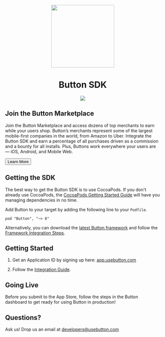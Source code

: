 <p align="center">
<img src="https://cloud.githubusercontent.com/assets/1057077/11322171/de11ea38-90ac-11e5-9df6-4da8d87ef76e.png" width="204"/>
</p>
<h1 align="center">Button SDK</h1>
<p align="center"><img align="center" src="https://img.shields.io/cocoapods/v/Button.svg?style=flat" />
</p>


## Join the Button Marketplace

Join the Button Marketplace and access dozens of top merchants to earn while your users shop. Button’s merchants represent some of the largest mobile-first companies in the world, from Amazon to Uber. Integrate the Button SDK and earn a percentage of all purchases driven as a commission and a bounty for all installs. Plus, Buttons work everywhere your users are — iOS, Android, and Mobile Web.

<a href="https://usebutton.com"><button class="btn btn-secondary">Learn More</button></a>


## Getting the SDK

The best way to get the Button SDK is to use CocoaPods. If you don't already use CocoaPods, the <a target="out" href="http://guides.cocoapods.org/using/getting-started.html">CocoaPods Getting Started Guide</a> will have you managing dependencies in no time.

Add Button to your target by adding the following line to your `Podfile`.

```
pod "Button", "~> 6"
```

Alternatively, you can download the [latest Button framework](https://github.com/usebutton/button-ios/releases/latest) and follow the [Framework Integration Steps](https://github.com/usebutton/button-ios/wiki/Adding-the-Button-Framework-and-Bundle-to-your-project).


## Getting Started

1. Get an Application ID by signing up here: [app.usebutton.com](http://app.usebutton.com)

2. Follow the <a href="https://developer.usebutton.com/guides/publishers/ios/button-publisher-integration-guide" target="_blank">Integration Guide</a>.

## Going Live

Before you submit to the App Store, follow the steps in the Button dashboard to get ready for using Button in production!

## Questions?

Ask us! Drop us an email at <a href="mailto:developers@usebutton.com">developers@usebutton.com</a>
